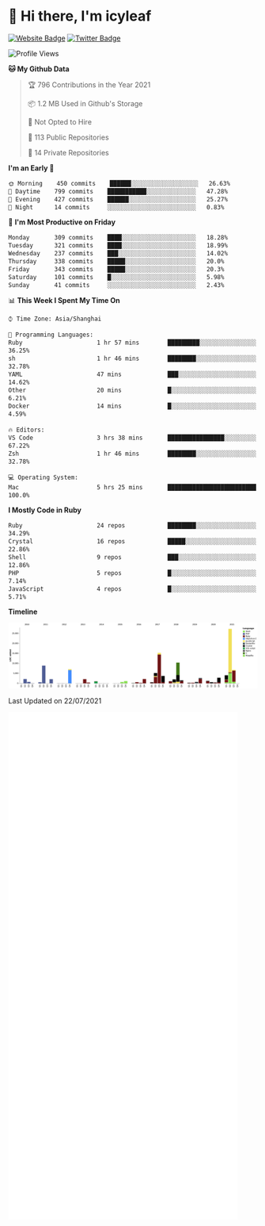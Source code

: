 # 👋 Hi there, I'm icyleaf

[![Website Badge](https://img.shields.io/badge/-icyleaf.com-444444?style=flat&logo=Google-Chrome&logoColor=f2f2f2&link=https://icyleaf.com)](https://icyleaf.com)
[![Twitter Badge](https://img.shields.io/badge/-@icyleaf-1da1f2?style=flat&labelColor=1ca0f1&logo=twitter&logoColor=white&link=https://twitter.com/icyleaf)](https://twitter.com/icyleaf)

<!--START_SECTION:waka-->
![Profile Views](http://img.shields.io/badge/Profile%20Views-1-blue)

**🐱 My Github Data** 

> 🏆 796 Contributions in the Year 2021
 > 
> 📦 1.2 MB Used in Github's Storage 
 > 
> 🚫 Not Opted to Hire
 > 
> 📜 113 Public Repositories 
 > 
> 🔑 14 Private Repositories  
 > 
**I'm an Early 🐤** 

```text
🌞 Morning    450 commits    ██████░░░░░░░░░░░░░░░░░░░   26.63% 
🌆 Daytime    799 commits    ███████████░░░░░░░░░░░░░░   47.28% 
🌃 Evening    427 commits    ██████░░░░░░░░░░░░░░░░░░░   25.27% 
🌙 Night      14 commits     ░░░░░░░░░░░░░░░░░░░░░░░░░   0.83%

```
📅 **I'm Most Productive on Friday** 

```text
Monday       309 commits    ████░░░░░░░░░░░░░░░░░░░░░   18.28% 
Tuesday      321 commits    ████░░░░░░░░░░░░░░░░░░░░░   18.99% 
Wednesday    237 commits    ███░░░░░░░░░░░░░░░░░░░░░░   14.02% 
Thursday     338 commits    █████░░░░░░░░░░░░░░░░░░░░   20.0% 
Friday       343 commits    █████░░░░░░░░░░░░░░░░░░░░   20.3% 
Saturday     101 commits    █░░░░░░░░░░░░░░░░░░░░░░░░   5.98% 
Sunday       41 commits     ░░░░░░░░░░░░░░░░░░░░░░░░░   2.43%

```


📊 **This Week I Spent My Time On** 

```text
⌚︎ Time Zone: Asia/Shanghai

💬 Programming Languages: 
Ruby                     1 hr 57 mins        █████████░░░░░░░░░░░░░░░░   36.25% 
sh                       1 hr 46 mins        ████████░░░░░░░░░░░░░░░░░   32.78% 
YAML                     47 mins             ███░░░░░░░░░░░░░░░░░░░░░░   14.62% 
Other                    20 mins             █░░░░░░░░░░░░░░░░░░░░░░░░   6.21% 
Docker                   14 mins             █░░░░░░░░░░░░░░░░░░░░░░░░   4.59%

🔥 Editors: 
VS Code                  3 hrs 38 mins       ████████████████░░░░░░░░░   67.22% 
Zsh                      1 hr 46 mins        ████████░░░░░░░░░░░░░░░░░   32.78%

💻 Operating System: 
Mac                      5 hrs 25 mins       █████████████████████████   100.0%

```

**I Mostly Code in Ruby** 

```text
Ruby                     24 repos            ████████░░░░░░░░░░░░░░░░░   34.29% 
Crystal                  16 repos            █████░░░░░░░░░░░░░░░░░░░░   22.86% 
Shell                    9 repos             ███░░░░░░░░░░░░░░░░░░░░░░   12.86% 
PHP                      5 repos             █░░░░░░░░░░░░░░░░░░░░░░░░   7.14% 
JavaScript               4 repos             █░░░░░░░░░░░░░░░░░░░░░░░░   5.71%

```


**Timeline**

![Chart not found](https://raw.githubusercontent.com/icyleaf/icyleaf/main/charts/bar_graph.png) 


 Last Updated on 22/07/2021
<!--END_SECTION:waka-->

![Metrics](https://github.com/icyleaf/icyleaf/blob/main/github-metrics.svg)
